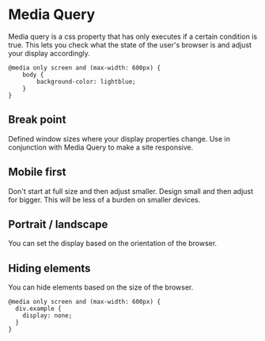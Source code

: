 # Media Query
Media query is a css property that has only executes if a certain condition is true. This lets you check what the state of the user's browser is and adjust your display accordingly.

```
@media only screen and (max-width: 600px) {
    body {
        background-color: lightblue;
    }
}
```

## Break point
Defined window sizes where your display properties change. Use in conjunction with Media Query to make a site responsive.

## Mobile first
Don't start at full size and then adjust smaller. Design small and then adjust for bigger. This will be less of a burden on smaller devices.

## Portrait / landscape
You can set the display based on the orientation of the browser.

## Hiding elements
You can hide elements based on the size of the browser.

```
@media only screen and (max-width: 600px) {
  div.example {
    display: none;
  }
}
```
